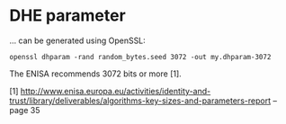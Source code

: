 DHE parameter
==============

… can be generated using OpenSSL:

    openssl dhparam -rand random_bytes.seed 3072 -out my.dhparam-3072

The ENISA recommends 3072 bits or more [1].

[1] http://www.enisa.europa.eu/activities/identity-and-trust/library/deliverables/algorithms-key-sizes-and-parameters-report – page 35

